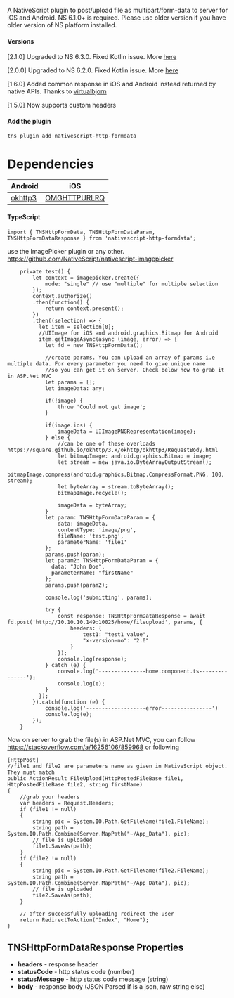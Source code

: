 A NativeScript plugin to post/upload file as multipart/form-data to server for iOS and Android. NS 6.1.0+ is required. Please use older version if you have older version of NS platform installed. 

#### Versions
[2.1.0]
Upgraded to NS 6.3.0. Fixed Kotlin issue. More [here](https://github.com/dotnetdreamer/nativescript-http-formdata/issues/21)

[2.0.0]
Upgraded to NS 6.2.0. Fixed Kotlin issue. More [here](https://github.com/NativeScript/android-runtime/issues/1178)

[1.6.0] Added common response in iOS and Android instead returned by native APIs. 
Thanks to [virtualbjorn](https://github.com/virtualbjorn)

[1.5.0] Now supports custom headers

#### Add the plugin
```
tns plugin add nativescript-http-formdata
```
# Dependencies
Android | iOS
-----|-----
[okhttp3](https://mvnrepository.com/artifact/com.squareup.okhttp3/okhttp/3.10.0) | [OMGHTTPURLRQ](https://cocoapods.org/pods/OMGHTTPURLRQ)
#### TypeScript
```
import { TNSHttpFormData, TNSHttpFormDataParam, TNSHttpFormDataResponse } from 'nativescript-http-formdata';
```
use the ImagePicker plugin or any other.
https://github.com/NativeScript/nativescript-imagepicker

```
    private test() {
        let context = imagepicker.create({
            mode: "single" // use "multiple" for multiple selection
        });
        context.authorize()
        .then(function() {
            return context.present();
        })
        .then((selection) => {
          let item = selection[0];
          //UIImage for iOS and android.graphics.Bitmap for Android
          item.getImageAsync(async (image, error) => {
            let fd = new TNSHttpFormData();
    
            //create params. You can upload an array of params i.e multiple data. For every parameter you need to give unique name
            //so you can get it on server. Check below how to grab it in ASP.Net MVC
            let params = [];
            let imageData: any;
            
            if(!image) {
                throw 'Could not get image';
            }

            if(image.ios) {
                imageData = UIImagePNGRepresentation(image);
            } else {
                //can be one of these overloads https://square.github.io/okhttp/3.x/okhttp/okhttp3/RequestBody.html
                let bitmapImage: android.graphics.Bitmap = image;
                let stream = new java.io.ByteArrayOutputStream();
                bitmapImage.compress(android.graphics.Bitmap.CompressFormat.PNG, 100, stream);
                let byteArray = stream.toByteArray();
                bitmapImage.recycle();

                imageData = byteArray;
            }
            let param: TNSHttpFormDataParam = {
                data: imageData,
                contentType: 'image/png',
                fileName: 'test.png',
                parameterName: 'file1'
            };
            params.push(param);
            let param2: TNSHttpFormDataParam = {
              data: "John Doe",
              parameterName: "firstName"
            };
            params.push(param2);

            console.log('submitting', params);
    
            try { 
                const response: TNSHttpFormDataResponse = await fd.post('http://10.10.10.149:10025/home/fileupload', params, {
                    headers: {
                        test1: "test1 value",
                        "x-version-no": "2.0"
                    }
                });
                console.log(response);
            } catch (e) {
                console.log('---------------home.component.ts---------------');
                console.log(e);
            }
          });
        }).catch(function (e) {
            console.log('-------------------error----------------')
            console.log(e);
        });
    }
  ```
Now on server to grab the file(s) in ASP.Net MVC, you can follow https://stackoverflow.com/a/16256106/859968 or following
```
[HttpPost]
//file1 and file2 are parameters name as given in NativeScript object. They must match
public ActionResult FileUpload(HttpPostedFileBase file1, HttpPostedFileBase file2, string firstName)
{
    //grab your headers
    var headers = Request.Headers;
    if (file1 != null)
    {
        string pic = System.IO.Path.GetFileName(file1.FileName);
        string path = System.IO.Path.Combine(Server.MapPath("~/App_Data"), pic);
        // file is uploaded
        file1.SaveAs(path);
    }
    if (file2 != null)
    {
        string pic = System.IO.Path.GetFileName(file2.FileName);
        string path = System.IO.Path.Combine(Server.MapPath("~/App_Data"), pic);
        // file is uploaded
        file2.SaveAs(path);
    }

    // after successfully uploading redirect the user
    return RedirectToAction("Index", "Home");
}
```
## TNSHttpFormDataResponse Properties
- **headers** - response header
- **statusCode** - http status code (number)
- **statusMessage** - http status code message (string)
- **body** - response body (JSON Parsed if is a json, raw string else) 